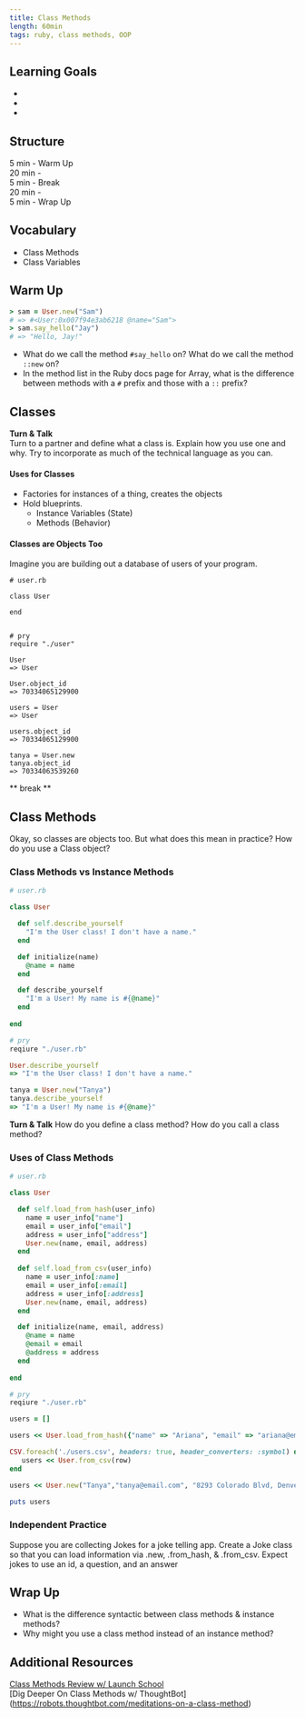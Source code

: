 ```yaml
---
title: Class Methods
length: 60min
tags: ruby, class methods, OOP
---  
```



## Learning Goals  
*   
*  
* 

## Structure  
5 min - Warm Up  
20 min -   
5 min - Break  
20 min -  
5 min - Wrap Up

## Vocabulary  
* Class Methods 
* Class Variables

## Warm Up  
```ruby
> sam = User.new("Sam")
# => #<User:0x007f94e3ab6218 @name="Sam">
> sam.say_hello("Jay")
# => "Hello, Jay!"
```

* What do we call the method `#say_hello` on? What do we call the method `::new` on?
* In the method list in the Ruby docs page for Array, what is the difference between methods with a `#` prefix and those with a `::` prefix?

## Classes 

**Turn & Talk**  
Turn to a partner and define what a class is. Explain how you use one and why. Try to incorporate as much of the technical language as you can. 

#### Uses for Classes 
* Factories for instances of a thing, creates the objects
* Hold blueprints.
    * Instance Variables (State)
    * Methods (Behavior)

#### Classes are Objects Too  
Imagine you are building out a database of users of your program.

```
# user.rb

class User 
   
end 


# pry
require "./user"

User 
=> User

User.object_id
=> 70334065129900 

users = User
=> User

users.object_id 
=> 70334065129900

tanya = User.new
tanya.object_id
=> 70334063539260
```

** break **

## Class Methods 
Okay, so classes are objects too. But what does this mean in practice? How do you use a Class object? 

### Class Methods vs Instance Methods
```ruby
# user.rb

class User

  def self.describe_yourself
    "I'm the User class! I don't have a name."
  end

  def initialize(name)
    @name = name
  end

  def describe_yourself
    "I'm a User! My name is #{@name}"
  end
  
end

# pry 
reqiure "./user.rb"

User.describe_yourself
=> "I'm the User class! I don't have a name." 

tanya = User.new("Tanya")
tanya.describe_yourself
=> "I'm a User! My name is #{@name}"
```

**Turn & Talk** 
How do you define a class method? How do you call a class method? 

### Uses of Class Methods  

```ruby
# user.rb

class User

  def self.load_from_hash(user_info)	
  	name = user_info["name"]
  	email = user_info["email"]
  	address = user_info["address"]
	User.new(name, email, address)
  end
  
  def self.load_from_csv(user_info)
  	name = user_info[:name]
  	email = user_info[:email]
  	address = user_info[:address]
	User.new(name, email, address)
  end 

  def initialize(name, email, address)
    @name = name
    @email = email 
    @address = address
  end
  
end

# pry 
reqiure "./user.rb"

users = []

users << User.load_from_hash({"name" => "Ariana", "email" => "ariana@email.com", "address" => "1874 Market St, Denver CO 80203"})

CSV.foreach('./users.csv', headers: true, header_converters: :symbol) do |row|
   users << User.from_csv(row)
end 

users << User.new("Tanya","tanya@email.com", "8293 Colorado Blvd, Denver, CO 89374")

puts users

```

### Independent Practice
Suppose you are collecting Jokes for a joke telling app. Create a Joke class so that you can load information via .new, .from_hash, & .from_csv. Expect jokes to use an id, a question, and an answer  


## Wrap Up  
* What is the difference syntactic between class methods & instance methods? 
* Why might you use a class method instead of an instance method? 


## Additional Resources

[Class Methods Review w/ Launch School](https://launchschool.com/books/oo_ruby/read/classes_and_objects_part2)  
[Dig Deeper On Class Methods w/ ThoughtBot] (https://robots.thoughtbot.com/meditations-on-a-class-method)